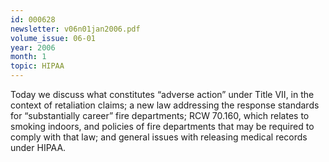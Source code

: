 ```yaml
---
id: 000628
newsletter: v06n01jan2006.pdf
volume_issue: 06-01
year: 2006
month: 1
topic: HIPAA
---
```


Today we discuss what constitutes “adverse action” under Title VII, in the context of retaliation claims; a new law addressing the response standards for “substantially career” fire departments; RCW 70.160, which relates to smoking indoors, and policies of fire departments that may be required to comply with that law; and general issues with releasing medical records under HIPAA.